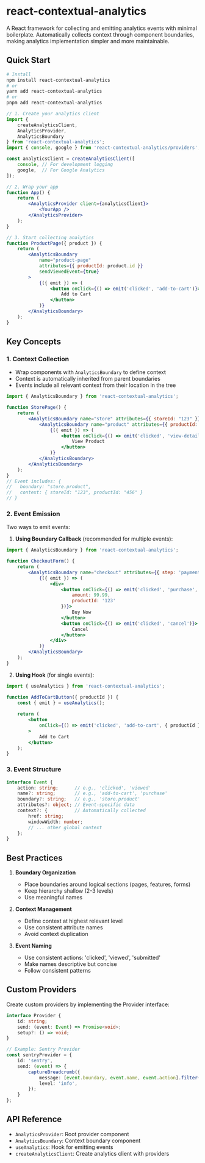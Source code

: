 # react-contextual-analytics

A React framework for collecting and emitting analytics events with minimal boilerplate. Automatically collects context through component boundaries, making analytics implementation simpler and more maintainable.

## Quick Start

```bash
# Install
npm install react-contextual-analytics
# or
yarn add react-contextual-analytics
# or
pnpm add react-contextual-analytics
```

```jsx
// 1. Create your analytics client
import { 
	createAnalyticsClient, 
	AnalyticsProvider, 
	AnalyticsBoundary 
} from 'react-contextual-analytics';
import { console, google } from 'react-contextual-analytics/providers';

const analyticsClient = createAnalyticsClient([
	console, // For development logging
	google,  // For Google Analytics
]);

// 2. Wrap your app
function App() {
	return (
		<AnalyticsProvider client={analyticsClient}>
			<YourApp />
		</AnalyticsProvider>
	);
}

// 3. Start collecting analytics
function ProductPage({ product }) {
	return (
		<AnalyticsBoundary 
			name="product-page"
			attributes={{ productId: product.id }}
			sendViewedEvent={true}
		>
			{({ emit }) => (
				<button onClick={() => emit('clicked', 'add-to-cart')}>
					Add to Cart
				</button>
			)}
		</AnalyticsBoundary>
	);
}
```

## Key Concepts

### 1. Context Collection
- Wrap components with `AnalyticsBoundary` to define context
- Context is automatically inherited from parent boundaries
- Events include all relevant context from their location in the tree

```jsx
import { AnalyticsBoundary } from 'react-contextual-analytics';

function StorePage() {
	return (
		<AnalyticsBoundary name="store" attributes={{ storeId: "123" }}>
			<AnalyticsBoundary name="product" attributes={{ productId: "456" }}>
				{({ emit }) => (
					<button onClick={() => emit('clicked', 'view-details')}>
						View Product
					</button>
				)}
			</AnalyticsBoundary>
		</AnalyticsBoundary>
	);
}
// Event includes: { 
//   boundary: "store.product", 
//   context: { storeId: "123", productId: "456" } 
// }
```

### 2. Event Emission
Two ways to emit events:

1. **Using Boundary Callback** (recommended for multiple events):
```jsx
import { AnalyticsBoundary } from 'react-contextual-analytics';

function CheckoutForm() {
	return (
		<AnalyticsBoundary name="checkout" attributes={{ step: 'payment' }}>
			{({ emit }) => (
				<div>
					<button onClick={() => emit('clicked', 'purchase', {
						amount: 99.99,
						productId: '123'
					})}>
						Buy Now
					</button>
					<button onClick={() => emit('clicked', 'cancel')}>
						Cancel
					</button>
				</div>
			)}
		</AnalyticsBoundary>
	);
}
```

2. **Using Hook** (for single events):
```jsx
import { useAnalytics } from 'react-contextual-analytics';

function AddToCartButton({ productId }) {
	const { emit } = useAnalytics();
	
	return (
		<button 
			onClick={() => emit('clicked', 'add-to-cart', { productId })}
		>
			Add to Cart
		</button>
	);
}
```

### 3. Event Structure
```typescript
interface Event {
	action: string;      // e.g., 'clicked', 'viewed'
	name?: string;       // e.g., 'add-to-cart', 'purchase'
	boundary?: string;   // e.g., 'store.product'
	attributes?: object; // Event-specific data
	context?: {          // Automatically collected
		href: string;
		windowWidth: number;
		// ... other global context
	};
}
```

## Best Practices

1. **Boundary Organization**
	- Place boundaries around logical sections (pages, features, forms)
	- Keep hierarchy shallow (2-3 levels)
	- Use meaningful names

2. **Context Management**
	- Define context at highest relevant level
	- Use consistent attribute names
	- Avoid context duplication

3. **Event Naming**
	- Use consistent actions: 'clicked', 'viewed', 'submitted'
	- Make names descriptive but concise
	- Follow consistent patterns

## Custom Providers

Create custom providers by implementing the Provider interface:

```typescript
interface Provider {
	id: string;
	send: (event: Event) => Promise<void>;
	setup?: () => void;
}

// Example: Sentry Provider
const sentryProvider = {
	id: 'sentry',
	send: (event) => {
		captureBreadcrumb({
			message: [event.boundary, event.name, event.action].filter(Boolean).join(' '),
			level: 'info',
		});
	}
};
```

## API Reference

- `AnalyticsProvider`: Root provider component
- `AnalyticsBoundary`: Context boundary component
- `useAnalytics`: Hook for emitting events
- `createAnalyticsClient`: Create analytics client with providers

